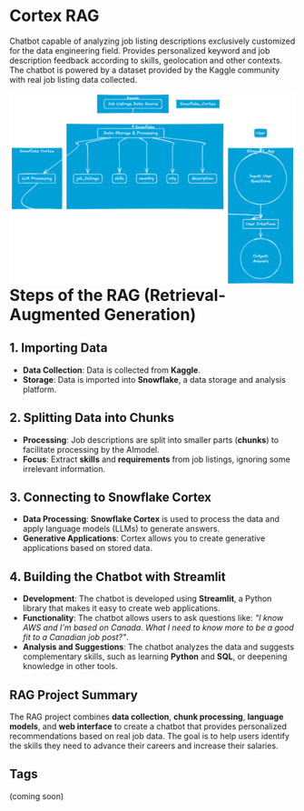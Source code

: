 # Cortex RAG 

Chatbot capable of analyzing job listing descriptions exclusively customized for the data engineering field. Provides personalized keyword and job description feedback according to skills, geolocation and other contexts. The chatbot is powered by a dataset provided by the Kaggle community with real job listing data collected.

<img src="cortex_diagram_flow.png" align="left">

# Steps of the RAG (Retrieval-Augmented Generation)

## 1. Importing Data
- **Data Collection**: Data is collected from **Kaggle**.
- **Storage**: Data is imported into **Snowflake**, a data storage and analysis platform.

## 2. Splitting Data into Chunks
- **Processing**: Job descriptions are split into smaller parts (**chunks**) to facilitate processing by the AI ​​model.
- **Focus**: Extract **skills** and **requirements** from job listings, ignoring some irrelevant information.

## 3. Connecting to Snowflake Cortex
- **Data Processing**: **Snowflake Cortex** is used to process the data and apply language models (LLMs) to generate answers.
- **Generative Applications**: Cortex allows you to create generative applications based on stored data.

## 4. Building the Chatbot with Streamlit
- **Development**: The chatbot is developed using **Streamlit**, a Python library that makes it easy to create web applications.
- **Functionality**: The chatbot allows users to ask questions like: *"I know AWS and I'm based on Canada. What I need to know more to be a good fit to a Canadian job post?"*.
- **Analysis and Suggestions**: The chatbot analyzes the data and suggests complementary skills, such as learning **Python** and **SQL**, or deepening knowledge in other tools.

## RAG Project Summary
The RAG project combines **data collection**, **chunk processing**, **language models**, and **web interface** to create a chatbot that provides personalized recommendations based on real job data. The goal is to help users identify the skills they need to advance their careers and increase their salaries.

## Tags
(coming soon)




